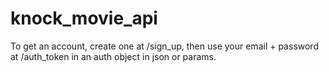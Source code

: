 # knock_movie_api

To get an account, create one at /sign_up, then use your email + password at /auth_token in an auth object in json or params.
